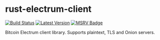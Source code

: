 # rust-electrum-client 
[![Build Status]][GitHub Workflow] [![Latest Version]][crates.io] [![MSRV Badge]][Rust Blog]

[Build Status]: https://github.com/bitcoindevkit/rust-electrum-client/actions/workflows/cont_integration.yml/badge.svg
[GitHub Workflow]: https://github.com/bitcoindevkit/rust-electrum-client/actions?query=workflow%3ACI
[Latest Version]: https://img.shields.io/crates/v/electrum-client.svg
[crates.io]: https://crates.io/crates/electrum-client
[MSRV Badge]: https://img.shields.io/badge/rustc-1.67.0%2B-lightgrey.svg
[Rust Blog]: https://blog.rust-lang.org/2023/01/26/Rust-1.67.0.html

Bitcoin Electrum client library. Supports plaintext, TLS and Onion servers.
